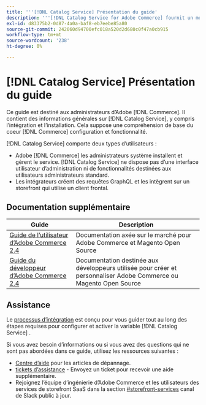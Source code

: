 ```yaml
---
title: '''[!DNL Catalog Service] Présentation du guide'
description: '''[!DNL Catalog Service for Adobe Commerce] fournit un moyen de récupérer le contenu des pages d’affichage de produit et des pages de liste de produits plus rapidement que les requêtes GraphQL natives d’Adobe Commerce."'
exl-id: d83375b2-0d87-4a0a-baf8-eb7eebe85a80
source-git-commit: 242060d94700efc018a520d2d680c0f47a0cb915
workflow-type: tm+mt
source-wordcount: '238'
ht-degree: 0%

---
```


# [!DNL Catalog Service] Présentation du guide

Ce guide est destiné aux administrateurs d’Adobe [!DNL Commerce]. Il contient des informations générales sur [!DNL Catalog Service], y compris l’intégration et l’installation. Cela suppose une compréhension de base du coeur [!DNL Commerce] configuration et fonctionnalité.

[!DNL Catalog Service] comporte deux types d’utilisateurs :

* Adobe [!DNL Commerce] les administrateurs système installent et gèrent le service. [!DNL Catalog Service] ne dispose pas d’une interface utilisateur d’administration ni de fonctionnalités destinées aux utilisateurs administrateurs standard.
* Les intégrateurs créent des requêtes GraphQL et les intègrent sur un storefront qui utilise un client frontal.

## Documentation supplémentaire

| Guide | Description |
|------ | ----------- |
| [Guide de l’utilisateur d’Adobe Commerce 2.4](https://experienceleague.adobe.com/docs/commerce.html) | Documentation axée sur le marché pour Adobe Commerce et Magento Open Source |
| [Guide du développeur d’Adobe Commerce 2.4](https://developer.adobe.com/commerce/docs) | Documentation destinée aux développeurs utilisée pour créer et personnaliser Adobe Commerce ou Magento Open Source |

## Assistance

Le [processus d’intégration](https://experienceleague.adobe.com/docs/commerce-merchant-services/catalog-service/installation.html) est conçu pour vous guider tout au long des étapes requises pour configurer et activer la variable [!DNL Catalog Service] .

Si vous avez besoin d’informations ou si vous avez des questions qui ne sont pas abordées dans ce guide, utilisez les ressources suivantes :

* [Centre d’aide](https://experienceleague.adobe.com/docs/commerce-knowledge-base/kb/overview.html) pour les articles de dépannage.
* [tickets d’assistance](https://experienceleague.adobe.com/docs/commerce-knowledge-base/kb/help-center-guide/magento-help-center-user-guide.html#submit-ticket) - Envoyez un ticket pour recevoir une aide supplémentaire.
* Rejoignez l’équipe d’ingénierie d’Adobe Commerce et les utilisateurs des services de storefront SaaS dans la section [#storefront-services](https://magentocommeng.slack.com/archives/C03HVPG8RS4) canal de Slack public à jour.
